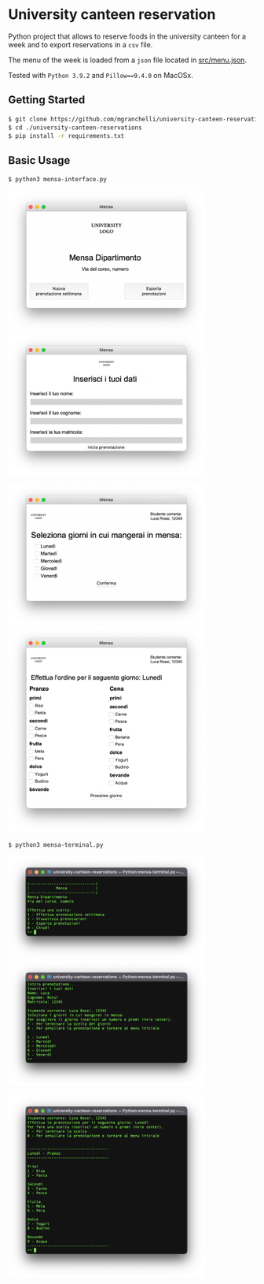 # University canteen reservation
Python project that allows to reserve foods in the university canteen for a week and to export reservations in a `csv` file.

The menu of the week is loaded from a `json` file located in [src/menu.json](src/menu.json).

Tested with `Python 3.9.2` and `Pillow==9.4.0` on MacOSx.

## Getting Started 
```bash
$ git clone https://github.com/mgranchelli/university-canteen-reservations.git
$ cd ./university-canteen-reservations
$ pip install -r requirements.txt
```

## Basic Usage
```bash
$ python3 mensa-interface.py
```
<p float="left">
    <img src="src/img/start-page.png" width="400">
    <img src="src/img/student-info.png" width="400">
</p>
<p float="left">
    <img src="src/img/selection-days.png" width="400">
    <img src="src/img/selection-foods.png" width="400">
</p>


```bash
$ python3 mensa-terminal.py
```
<p float="left">
    <img src="src/img/start-page-terminal.png" width="400">
    <img src="src/img/student-days-terminal.png" width="400">
</p>
<img src="src/img/selection-foods-terminal.png" width="400">
